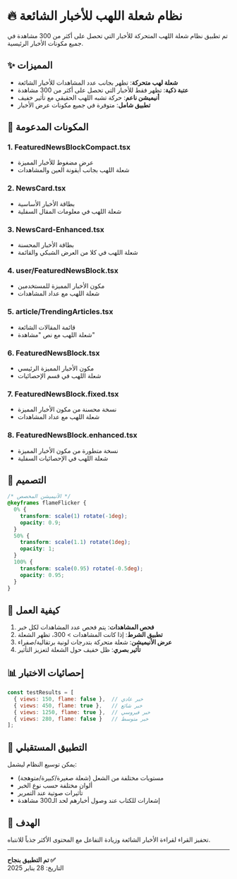 # 🔥 نظام شعلة اللهب للأخبار الشائعة

تم تطبيق نظام شعلة اللهب المتحركة للأخبار التي تحصل على أكثر من 300 مشاهدة في جميع مكونات الأخبار الرئيسية.

## ✨ المميزات

- **شعلة لهب متحركة**: تظهر بجانب عدد المشاهدات للأخبار الشائعة
- **عتبة ذكية**: تظهر فقط للأخبار التي تحصل على أكثر من 300 مشاهدة
- **أنيميشن ناعم**: حركة تشبه اللهب الحقيقي مع تأثير خفيف
- **تطبيق شامل**: متوفرة في جميع مكونات عرض الأخبار

## 📍 المكونات المدعومة

### 1. FeaturedNewsBlockCompact.tsx
- عرض مضغوط للأخبار المميزة
- شعلة اللهب بجانب أيقونة العين والمشاهدات

### 2. NewsCard.tsx  
- بطاقة الأخبار الأساسية
- شعلة اللهب في معلومات المقال السفلية

### 3. NewsCard-Enhanced.tsx
- بطاقة الأخبار المحسنة 
- شعلة اللهب في كلا من العرض الشبكي والقائمة

### 4. user/FeaturedNewsBlock.tsx
- مكون الأخبار المميزة للمستخدمين
- شعلة اللهب مع عداد المشاهدات

### 5. article/TrendingArticles.tsx
- قائمة المقالات الشائعة
- شعلة اللهب مع نص "مشاهدة"

### 6. FeaturedNewsBlock.tsx
- مكون الأخبار المميزة الرئيسي
- شعلة اللهب في قسم الإحصائيات

### 7. FeaturedNewsBlock.fixed.tsx
- نسخة محسنة من مكون الأخبار المميزة
- شعلة اللهب مع عداد المشاهدات

### 8. FeaturedNewsBlock.enhanced.tsx
- نسخة متطورة من مكون الأخبار المميزة
- شعلة اللهب في الإحصائيات السفلية

## 🎨 التصميم

```css
/* الأنيميشن المخصص */
@keyframes flameFlicker {
  0% {
    transform: scale(1) rotate(-1deg);
    opacity: 0.9;
  }
  50% {
    transform: scale(1.1) rotate(1deg);
    opacity: 1;
  }
  100% {
    transform: scale(0.95) rotate(-0.5deg);
    opacity: 0.95;
  }
}
```

## 🔧 كيفية العمل

1. **فحص المشاهدات**: يتم فحص عدد المشاهدات لكل خبر
2. **تطبيق الشرط**: إذا كانت المشاهدات > 300، تظهر الشعلة
3. **عرض الأنيميشن**: شعلة متحركة بتدرجات لونية برتقالية/صفراء
4. **تأثير بصري**: ظل خفيف حول الشعلة لتعزيز التأثير

## 📊 إحصائيات الاختبار

```javascript
const testResults = [
  { views: 150, flame: false },  // خبر عادي
  { views: 450, flame: true },   // خبر شائع 
  { views: 1250, flame: true },  // خبر فيروسي
  { views: 280, flame: false }   // خبر متوسط
];
```

## 🚀 التطبيق المستقبلي

يمكن توسيع النظام ليشمل:
- مستويات مختلفة من الشعل (شعلة صغيرة/كبيرة/متوهجة)
- ألوان مختلفة حسب نوع الخبر
- تأثيرات صوتية عند التمرير
- إشعارات للكتاب عند وصول أخبارهم لحد الـ300 مشاهدة

## 🎯 الهدف

تحفيز القراء لقراءة الأخبار الشائعة وزيادة التفاعل مع المحتوى الأكثر جذباً للانتباه.

---
**تم التطبيق بنجاح ✅**  
التاريخ: 28 يناير 2025
